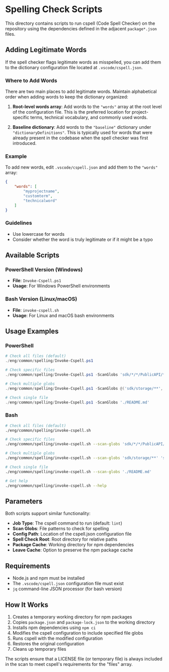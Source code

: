 # Spelling Check Scripts

This directory contains scripts to run cspell (Code Spell Checker) on the repository using the dependencies defined in the adjacent `package*.json` files.

## Adding Legitimate Words

If the spell checker flags legitimate words as misspelled, you can add them to the dictionary configuration file located at `.vscode/cspell.json`.

### Where to Add Words

There are two main places to add legitimate words. Maintain alphabetical order when adding words to keep the dictionary organized:

1. **Root-level words array**: Add words to the `"words"` array at the root level of the configuration file. This is the preferred location for project-specific terms, technical vocabulary, and commonly used words.

2. **Baseline dictionary**: Add words to the `"baseline"` dictionary under `"dictionaryDefinitions"`. This is typically used for words that were already present in the codebase when the spell checker was first introduced.


### Example

To add new words, edit `.vscode/cspell.json` and add them to the `"words"` array:

```json
{
    "words": [
        "myprojectname",
        "customterm",
        "technicalword"
    ]
}
```

### Guidelines

- Use lowercase for words
- Consider whether the word is truly legitimate or if it might be a typo

## Available Scripts

### PowerShell Version (Windows)
- **File**: `Invoke-Cspell.ps1`
- **Usage**: For Windows PowerShell environments

### Bash Version (Linux/macOS)
- **File**: `invoke-cspell.sh`
- **Usage**: For Linux and macOS bash environments

## Usage Examples

### PowerShell
```powershell
# Check all files (default)
./eng/common/spelling/Invoke-Cspell.ps1

# Check specific files
./eng/common/spelling/Invoke-Cspell.ps1 -ScanGlobs 'sdk/*/*/PublicAPI/**/*.md'

# Check multiple globs
./eng/common/spelling/Invoke-Cspell.ps1 -ScanGlobs @('sdk/storage/**', 'sdk/keyvault/**')

# Check single file
./eng/common/spelling/Invoke-Cspell.ps1 -ScanGlobs './README.md'
```

### Bash
```bash
# Check all files (default)
./eng/common/spelling/invoke-cspell.sh

# Check specific files
./eng/common/spelling/invoke-cspell.sh --scan-globs 'sdk/*/*/PublicAPI/**/*.md'

# Check multiple globs
./eng/common/spelling/invoke-cspell.sh --scan-globs 'sdk/storage/**' 'sdk/keyvault/**'

# Check single file
./eng/common/spelling/invoke-cspell.sh --scan-globs './README.md'

# Get help
./eng/common/spelling/invoke-cspell.sh --help
```

## Parameters

Both scripts support similar functionality:

- **Job Type**: The cspell command to run (default: `lint`)
- **Scan Globs**: File patterns to check for spelling
- **Config Path**: Location of the cspell.json configuration file
- **Spell Check Root**: Root directory for relative paths
- **Package Cache**: Working directory for npm dependencies
- **Leave Cache**: Option to preserve the npm package cache

## Requirements

- Node.js and npm must be installed
- The `.vscode/cspell.json` configuration file must exist
- `jq` command-line JSON processor (for bash version)

## How It Works

1. Creates a temporary working directory for npm packages
2. Copies `package.json` and `package-lock.json` to the working directory
3. Installs npm dependencies using `npm ci`
4. Modifies the cspell configuration to include specified file globs
5. Runs cspell with the modified configuration
6. Restores the original configuration
7. Cleans up temporary files

The scripts ensure that a LICENSE file (or temporary file) is always included in the scan to meet cspell's requirements for the "files" array.